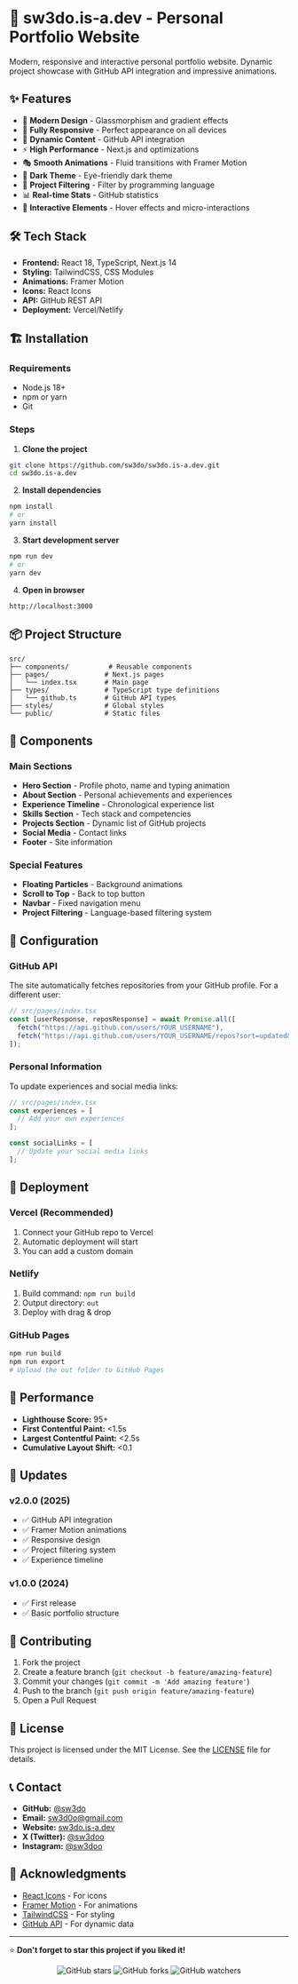 # 🚀 sw3do.is-a.dev - Personal Portfolio Website

Modern, responsive and interactive personal portfolio website. Dynamic project showcase with GitHub API integration and impressive animations.

## ✨ Features

- 🎨 **Modern Design** - Glassmorphism and gradient effects
- 📱 **Fully Responsive** - Perfect appearance on all devices
- 🔄 **Dynamic Content** - GitHub API integration
- ⚡ **High Performance** - Next.js and optimizations
- 🎭 **Smooth Animations** - Fluid transitions with Framer Motion
- 🌙 **Dark Theme** - Eye-friendly dark theme
- 🎯 **Project Filtering** - Filter by programming language
- 📊 **Real-time Stats** - GitHub statistics
- 🎪 **Interactive Elements** - Hover effects and micro-interactions

## 🛠️ Tech Stack

- **Frontend:** React 18, TypeScript, Next.js 14
- **Styling:** TailwindCSS, CSS Modules
- **Animations:** Framer Motion
- **Icons:** React Icons
- **API:** GitHub REST API
- **Deployment:** Vercel/Netlify

## 🏗️ Installation

### Requirements
- Node.js 18+
- npm or yarn
- Git

### Steps

1. **Clone the project**
```bash
git clone https://github.com/sw3do/sw3do.is-a.dev.git
cd sw3do.is-a.dev
```

2. **Install dependencies**
```bash
npm install
# or
yarn install
```

3. **Start development server**
```bash
npm run dev
# or
yarn dev
```

4. **Open in browser**
```
http://localhost:3000
```

## 📦 Project Structure

```
src/
├── components/          # Reusable components
├── pages/              # Next.js pages
│   └── index.tsx       # Main page
├── types/              # TypeScript type definitions
│   └── github.ts       # GitHub API types
├── styles/             # Global styles
└── public/             # Static files
```

## 🎨 Components

### Main Sections
- **Hero Section** - Profile photo, name and typing animation
- **About Section** - Personal achievements and experiences
- **Experience Timeline** - Chronological experience list
- **Skills Section** - Tech stack and competencies
- **Projects Section** - Dynamic list of GitHub projects
- **Social Media** - Contact links
- **Footer** - Site information

### Special Features
- **Floating Particles** - Background animations
- **Scroll to Top** - Back to top button
- **Navbar** - Fixed navigation menu
- **Project Filtering** - Language-based filtering system

## 🔧 Configuration

### GitHub API
The site automatically fetches repositories from your GitHub profile. For a different user:

```typescript
// src/pages/index.tsx
const [userResponse, reposResponse] = await Promise.all([
  fetch("https://api.github.com/users/YOUR_USERNAME"),
  fetch("https://api.github.com/users/YOUR_USERNAME/repos?sort=updated&per_page=100")
]);
```

### Personal Information
To update experiences and social media links:

```typescript
// src/pages/index.tsx
const experiences = [
  // Add your own experiences
];

const socialLinks = [
  // Update your social media links
];
```

## 🚀 Deployment

### Vercel (Recommended)
1. Connect your GitHub repo to Vercel
2. Automatic deployment will start
3. You can add a custom domain

### Netlify
1. Build command: `npm run build`
2. Output directory: `out`
3. Deploy with drag & drop

### GitHub Pages
```bash
npm run build
npm run export
# Upload the out folder to GitHub Pages
```

## 🎯 Performance

- **Lighthouse Score:** 95+
- **First Contentful Paint:** <1.5s
- **Largest Contentful Paint:** <2.5s
- **Cumulative Layout Shift:** <0.1

## 🔄 Updates

### v2.0.0 (2025)
- ✅ GitHub API integration
- ✅ Framer Motion animations
- ✅ Responsive design
- ✅ Project filtering system
- ✅ Experience timeline

### v1.0.0 (2024)
- ✅ First release
- ✅ Basic portfolio structure

## 🤝 Contributing

1. Fork the project
2. Create a feature branch (`git checkout -b feature/amazing-feature`)
3. Commit your changes (`git commit -m 'Add amazing feature'`)
4. Push to the branch (`git push origin feature/amazing-feature`)
5. Open a Pull Request

## 📄 License

This project is licensed under the MIT License. See the [LICENSE](LICENSE) file for details.

## 📞 Contact

- **GitHub:** [@sw3do](https://github.com/sw3do)
- **Email:** sw3d0o@gmail.com
- **Website:** [sw3do.is-a.dev](https://sw3do.is-a.dev)
- **X (Twitter):** [@sw3doo](https://x.com/sw3doo)
- **Instagram:** [@sw3doo](https://instagram.com/sw3doo)

## 🙏 Acknowledgments

- [React Icons](https://react-icons.github.io/react-icons/) - For icons
- [Framer Motion](https://www.framer.com/motion/) - For animations
- [TailwindCSS](https://tailwindcss.com/) - For styling
- [GitHub API](https://docs.github.com/en/rest) - For dynamic data

---

⭐ **Don't forget to star this project if you liked it!**

<div align="center">
  <img src="https://img.shields.io/github/stars/sw3do/sw3do.is-a.dev?style=social" alt="GitHub stars">
  <img src="https://img.shields.io/github/forks/sw3do/sw3do.is-a.dev?style=social" alt="GitHub forks">
  <img src="https://img.shields.io/github/watchers/sw3do/sw3do.is-a.dev?style=social" alt="GitHub watchers">
</div>
